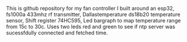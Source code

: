 This is github repository for my fan controller I built around an esp32, fs1000a 433mhz rf transmitter, Dallastemperature ds18b20 temperature sensor, Shift register 74HC595, Led bargraph to map temperature range
from 15c to 30c. Uses two leds red and green to see if ntp server was sucessfdully connected and fetched time.
